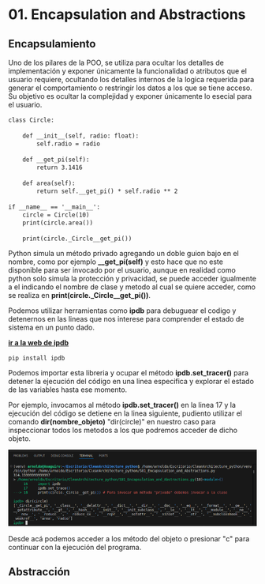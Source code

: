 # 01. Encapsulation and Abstractions

## Encapsulamiento
Uno de los pilares de la POO, se utiliza para ocultar los detalles de implementación y exponer únicamente la funcionalidad o atributos que el usuario requiere, ocultando los detalles internos de la logica requerida para generar el comportamiento o restringir los datos a los que se tiene acceso. Su objetivo es ocultar la complejidad y exponer únicamente lo esecial para el usuario.

```
class Circle:
    
    def __init__(self, radio: float):
        self.radio = radio

    def __get_pi(self):
        return 3.1416
    
    def area(self):
        return self.__get_pi() * self.radio ** 2
    
if __name__ == '__main__':
    circle = Circle(10)
    print(circle.area())

    print(circle._Circle__get_pi())
```
Python simula un método privado agregando un doble guion bajo en el nombre, como por ejemplo  **__get_pi(self)** y esto hace que no este disponible para ser invocado por el usuario, aunque en realidad como python solo simula la protección y privacidad, se puede acceder igualmente a el indicando el nombre de clase y metodo al cual se quiere acceder, como se realiza en **print(circle._Circle__get_pi())**. 

Podemos utilizar herramientas como **ipdb** para debuguear el codigo y detenernos en las lineas que nos interese para comprender el estado de sistema en un punto dado.

[**ir a la web de ipdb**](https://pypi.org/project/ipdb/)
```
pip install ipdb

```
Podemos importar esta libreria y ocupar el método **ipdb.set_tracer()** para detener la ejecución del código en una linea especifica y explorar el estado de las variables hasta ese momento.

Por ejemplo, invocamos al método **ipdb.set_tracer()** en la linea 17 y la ejecución del código se detiene en la linea siguiente, pudiento utilizar el comando **dir(nombre_objeto)** "dir(circle)" en nuestro caso para inspeccionar todos los metodos a los que podremos acceder de dicho objeto.

![imagenIPDB](media/ipdb.png) 

Desde acá podemos acceder a los método del objeto o presionar "c" para continuar con la ejecución del programa.


## Abstracción

